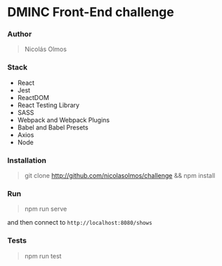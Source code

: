 # DMINC Front-End challenge

### Author 

> Nicolás Olmos


### Stack

- React
- Jest
- ReactDOM
- React Testing Library
- SASS
- Webpack and Webpack Plugins
- Babel and Babel Presets
- Axios
- Node

### Installation

> git clone http://github.com/nicolasolmos/challenge
>  && npm install

### Run

> npm run serve

and then connect to `http://localhost:8080/shows`

### Tests 

> npm run test
